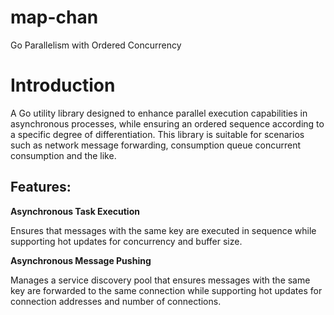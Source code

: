 # map-chan
Go Parallelism with Ordered Concurrency

# Introduction
A Go utility library designed to enhance parallel execution capabilities in asynchronous processes, while ensuring an ordered sequence according to a specific degree of differentiation. This library is suitable for scenarios such as network message forwarding, consumption queue concurrent consumption and the like.

## Features:
**Asynchronous Task Execution**

Ensures that messages with the same key are executed in sequence while supporting hot updates for concurrency and buffer size.

**Asynchronous Message Pushing**

Manages a service discovery pool that ensures messages with the same key are forwarded to the same connection while supporting hot updates for connection addresses and number of connections.

